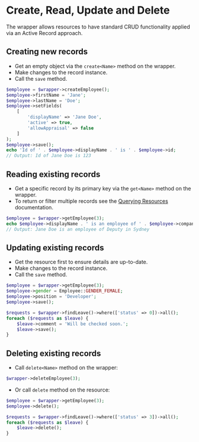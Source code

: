 # Create, Read, Update and Delete

The wrapper allows resources to have standard CRUD functionality applied via an Active Record approach.

## Creating new records

* Get an empty object via the `create<Name>` method on the wrapper.
* Make changes to the record instance.
* Call the `save` method.

```php
$employee = $wrapper->createEmployee();
$employee->firstName = 'Jane';
$employee->lastName = 'Doe';
$employee->setFields(
    [
        'displayName' => 'Jane Doe',
        'active' => true,
        'allowAppraisal' => false
    ]
);
$employee->save();
echo 'Id of ' . $employee->displayName . ' is ' . $employee->id;
// Output: Id of Jane Doe is 123
```

## Reading existing records

* Get a specific record by its primary key via the `get<Name>` method on the wrapper.
* To return or filter multiple records see the [Querying Resources](query.md) documentation.

```php
$employee = $wrapper->getEmployee(3);
echo $employee->displayName . ' is an employee of ' . $employee->companyObject->companyName . ' in ' . $employee->companyObject->address->city;
// Output: Jane Doe is an employee of Deputy in Sydney
```

## Updating existing records

* Get the resource first to ensure details are up-to-date.
* Make changes to the record instance.
* Call the `save` method.

```php
$employee = $wrapper->getEmployee(3);
$employee->gender = Employee::GENDER_FEMALE;
$employee->position = 'Developer';
$employee->save();

$requests = $wrapper->findLeave()->where(['status' => 0])->all();
foreach ($requests as $leave) {
    $leave->comment = 'Will be checked soon.';
    $leave->save();
}
```

## Deleting existing records

* Call `delete<Name>` method on the wrapper:

```php
$wrapper->deleteEmployee(3);
```

* Or call `delete` method on the resource:

```php
$employee = $wrapper->getEmployee(3);
$employee->delete();

$requests = $wrapper->findLeave()->where(['status' => 3])->all(); 
foreach ($requests as $leave) {
    $leave->delete();
}
```
    